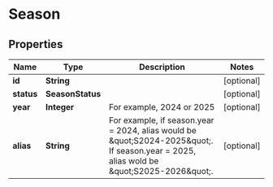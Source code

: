 

# Season


## Properties

| Name | Type | Description | Notes |
|------------ | ------------- | ------------- | -------------|
|**id** | **String** |  |  [optional] |
|**status** | **SeasonStatus** |  |  [optional] |
|**year** | **Integer** | For example, 2024 or 2025 |  [optional] |
|**alias** | **String** | For example, if season.year &#x3D; 2024, alias would be \&quot;S2024-2025\&quot;. If season.year &#x3D; 2025, alias wold be \&quot;S2025-2026\&quot;.  |  [optional] |



